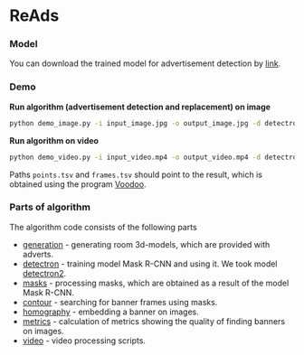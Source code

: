 ReAds
================

### Model

You can download the trained model for advertisement detection by [link](https://drive.google.com/file/d/1Z6y3wkcviD2MvIGvwqQ1xhHRJNY598Ah/view?usp=sharing).

### Demo

**Run algorithm (advertisement detection and replacement) on image**
``` bash
python demo_image.py -i input_image.jpg -o output_image.jpg -d detectron_model.pth -b banner.jpg
```

**Run algorithm on video**
``` bash
python demo_video.py -i input_video.mp4 -o output_video.mp4 -d detectron_model.pth -b banner.jpg -p points.tsv -f frames.tsv
```
Paths `points.tsv` and  `frames.tsv` should point to the result, which is obtained using the program [Voodoo](https://www.viscoda.com/index.php/downloads/software).

### Parts of algorithm
The algorithm code consists of the following parts
 - [generation](generation) - generating room 3d-models, which are provided with adverts.
 - [detectron](detectron) - training model Mask R-CNN and using it. We took model [detectron2](https://github.com/facebookresearch/detectron2).
 - [masks](masks) - processing masks, which are obtained as a result of the model Mask R-CNN.
 - [contour](contour) - searching for banner frames using masks.
 - [homography](homography) - embedding a banner on images.
 - [metrics](metrics) - calculation of metrics showing the quality of finding banners on images.
 - [video](video) - video processing scripts.
